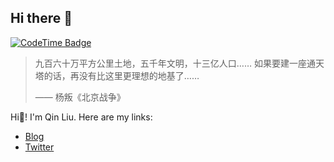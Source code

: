 ## Hi there 👋

[![CodeTime Badge](https://img.shields.io/endpoint?style=flat-square&color=&url=https%3A%2F%2Fapi.codetime.dev%2Fshield%3Fid%3D30603%26project%3D%26in=604800000)](https://codetime.dev)

> 九百六十万平方公里土地，五千年文明，十三亿人口…… 如果要建一座通天塔的话，再没有比这里更理想的地基了……
>
>—— 杨叛《北京战争》

Hi👋! I'm Qin Liu. Here are my links:

- [Blog](https://lqhl.me)
- [Twitter](https://twitter.com/qliu90)
